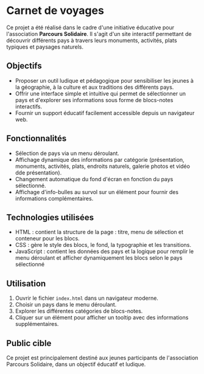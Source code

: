# Carnet de voyages

Ce projet a été réalisé dans le cadre d'une initiative éducative pour l'association **Parcours Solidaire**. Il s'agit d'un site interactif permettant de découvrir différents pays à travers leurs monuments, activités, plats typiques et paysages naturels.

## Objectifs

- Proposer un outil ludique et pédagogique pour sensibiliser les jeunes à la géographie, à la culture et aux traditions des différents pays.
- Offrir une interface simple et intuitive qui permet de sélectionner un pays et d'explorer ses informations sous forme de blocs-notes interactifs.
- Fournir un support éducatif facilement accessible depuis un navigateur web.

## Fonctionnalités

- Sélection de pays via un menu déroulant.
- Affichage dynamique des informations par catégorie (présentation, monuments, activités, plats, endroits naturels, galerie photos et vidéo dde présentation).
- Changement automatique du fond d'écran en fonction du pays sélectionné.
- Affichage d'info-bulles au survol sur un élément pour fournir des informations complémentaires.

## Technologies utilisées
- HTML : contient la structure de la page : titre, menu de sélection et conteneur pour les blocs.
- CSS : gère le style des blocs, le fond, la typographie et les transitions.
- JavaScript : contient les données des pays et la logique pour remplir le menu déroulant et afficher dynamiquement les blocs selon le pays sélectionné

## Utilisation

1. Ouvrir le fichier `index.html` dans un navigateur moderne.
2. Choisir un pays dans le menu déroulant.
3. Explorer les différentes catégories de blocs-notes.
4. Cliquer sur un élément pour afficher un tooltip avec des informations supplémentaires.

## Public cible

Ce projet est principalement destiné aux jeunes participants de l'association Parcours Solidaire, dans un objectif éducatif et ludique.
